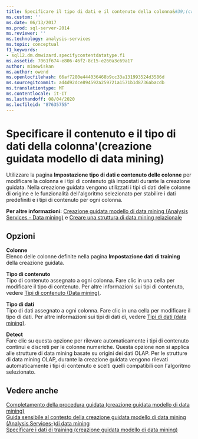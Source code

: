 ```yaml
---
title: Specificare il tipo di dati e il contenuto della colonna&#39;(creazione guidata modello di data mining) | Microsoft Docs
ms.custom: ''
ms.date: 06/13/2017
ms.prod: sql-server-2014
ms.reviewer: ''
ms.technology: analysis-services
ms.topic: conceptual
f1_keywords:
- sql12.dm.dmwizard.specifycontentdatatype.f1
ms.assetid: 7061f674-e806-46f2-8c15-e260a3c69a17
author: minewiskan
ms.author: owend
ms.openlocfilehash: 66af7280e444036468b9cc33a131993524d3586d
ms.sourcegitcommit: ad4d92dce894592a259721a1571b1d8736abacdb
ms.translationtype: MT
ms.contentlocale: it-IT
ms.lasthandoff: 08/04/2020
ms.locfileid: "87635755"
---
```

# <a name="specify-the-column39s-content-and-data-type-data-mining-wizard"></a>Specificare il contenuto e il tipo di dati della colonna&#39;(creazione guidata modello di data mining)
  Utilizzare la pagina **Impostazione tipo di dati e contenuto delle colonne** per modificare la colonna e i tipi di contenuto già impostati durante la creazione guidata. Nella creazione guidata vengono utilizzati i tipi di dati delle colonne di origine e le funzionalità dell'algoritmo selezionato per stabilire i dati predefiniti e i tipi di contenuto per ogni colonna.  
  
 **Per altre informazioni:** [Creazione guidata modello di data mining &#40;Analysis Services - Data mining&#41;](data-mining/data-mining-wizard-analysis-services-data-mining.md) e [Creare una struttura di data mining relazionale](data-mining/create-a-relational-mining-structure.md)  
  
## <a name="options"></a>Opzioni  
 **Colonne**  
 Elenco delle colonne definite nella pagina **Impostazione dati di training** della creazione guidata.  
  
 **Tipo di contenuto**  
 Tipo di contenuto assegnato a ogni colonna. Fare clic in una cella per modificare il tipo di contenuto. Per altre informazioni sui tipi di contenuto, vedere [Tipi di contenuto &#40;Data mining&#41;](data-mining/content-types-data-mining.md).  
  
 **Tipo di dati**  
 Tipo di dati assegnato a ogni colonna. Fare clic in una cella per modificare il tipo di dati. Per altre informazioni sui tipi di dati di, vedere [Tipi di dati &#40;data mining&#41;](data-mining/data-types-data-mining.md).  
  
 **Detect**  
 Fare clic su questa opzione per rilevare automaticamente i tipi di contenuto continui e discreti per le colonne numeriche. Questa opzione non si applica alle strutture di data mining basate su origini dei dati OLAP. Per le strutture di data mining OLAP, durante la creazione guidata vengono rilevati automaticamente i tipi di contenuto e scelti quelli compatibili con l'algoritmo selezionato.  
  
## <a name="see-also"></a>Vedere anche  
 [Completamento della procedura guidata &#40;creazione guidata modello di data mining&#41;](completing-the-wizard-data-mining-wizard.md)   
 [Guida sensibile al contesto della creazione guidata modello di data mining &#40;Analysis Services-&#41;di data mining](data-mining-wizard-f1-help-analysis-services-data-mining.md)   
 [Specificare i dati di training &#40;creazione guidata modello di data mining&#41;](specify-the-training-data-data-mining-wizard.md)  
  
  
